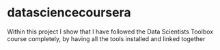 # datasciencecoursera
Within this project I show that I have followed the Data Scientists Toolbox course completely, by having all the tools installed and linked together
